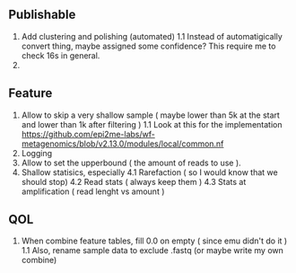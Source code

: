 ## Publishable
1. Add clustering and polishing (automated)
1.1 Instead of automatigically convert thing, maybe assigned some confidence? This require me to check 16s in general.
2.

## Feature
1. Allow to skip a very shallow sample ( maybe lower than 5k at the start and lower than 1k after filtering )
1.1 Look at this for the implementation https://github.com/epi2me-labs/wf-metagenomics/blob/v2.13.0/modules/local/common.nf
2. Logging
3. Allow to set the upperbound ( the amount of reads to use ).
4. Shallow statisics, especially
  4.1 Rarefaction ( so I would know that we should stop)
  4.2 Read stats ( always keep them )
  4.3 Stats at amplification ( read lenght vs amount )

## QOL
1. When combine feature tables, fill 0.0 on empty ( since emu didn't do it )
1.1 Also, rename sample data to exclude .fastq (or maybe write my own combine)
